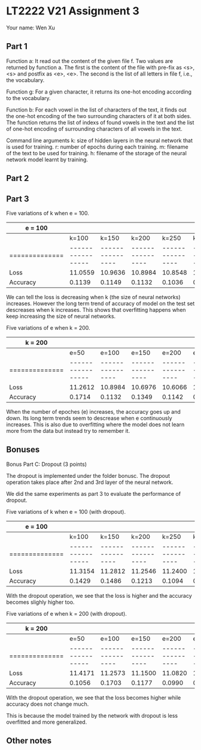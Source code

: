# LT2222 V21 Assignment 3

Your name: Wen Xu

## Part 1
Function a: It read out the content of the given file f. Two values are returned by function a. The first is the content of the file with pre-fix as \<s\>, \<s\> and postfix as \<e\>, \<e\>. The second is the list of all letters in file f, i.e., the vocabulary.

Function g: For a given character, it returns its one-hot encoding according to the vocabulary.

Function b: For each vowel in the list of characters of the text, it finds out the one-hot encoding of the two surrounding characters of it at both sides. The function returns the list of indexs of found vowels in the text and the list of one-hot encoding of surrounding characters of all vowels in the text.

Command line arguments
k: size of hidden layers in the neural network that is used for training.
r: number of epochs during each training.
m: filename of the text to be used for training.
h: filename of the storage of the neural network model learnt by training.

## Part 2

## Part 3

Five variations of k when e = 100.

| e = 100 |                 |                |                |                |                |
|--------------|-----------------|----------------|----------------|----------------|----------------|
|              | k=100        | k=150       |      k=200       | k=250       |        k=300       |
|==============|-----------------|----------------|----------------|----------------|----------------|
| Loss        | 11.0559 | 10.9636 |  10.8984 |  10.8548 | 10.8291 |
| Accuracy | 0.1139  | 0.1149   | 0.1132    | 0.1036    | 0.1201 |

We can tell the loss is decreasing when k (the size of neural networks) increases. However the long term trend of accuracy of model on the test set descreases when k increases. This shows that overfitting happens when keep increasing the size of neural networks. 



Five variations of e when k = 200.

| k = 200 |                 |                |                |                |                |
|--------------|-----------------|----------------|----------------|----------------|----------------|
|              | e=50        | e=100       |      e=150       | e=200       |        e=250       |
|==============|-----------------|----------------|----------------|----------------|----------------|
| Loss        | 11.2612 | 10.8984 | 10.6976 | 10.6066 | 10.5578 |
| Accuracy | 0.1714  | 0.1132   | 0.1349   | 0.1142   | 0.1447 |

When the number of epoches (e) increases, the accuracy goes up and down. Its long term trends seem to descrease when e continuously increases. This is also due to overfitting where the model does not learn more from the data but instead try to remember it.


## Bonuses


Bonus Part C: Dropout (3 points)

The dropout is implemented under the folder bonusc. The dropout operation takes place after 2nd and 3rd layer of the neural network.

We did the same experiments as part 3 to evaluate the performance of dropout. 

Five variations of k when e = 100 (with dropout).

| e = 100 |                 |                |                |                |                |
|--------------|-----------------|----------------|----------------|----------------|----------------|
|              | k=100        | k=150       |      k=200       | k=250       |        k=300       |
|==============|-----------------|----------------|----------------|----------------|----------------|
| Loss        | 11.3154 | 11.2812 |  11.2546 |  11.2400 | 11.2366 |
| Accuracy | 0.1429  | 0.1486   | 0.1213    | 0.1094    | 0.1135 |

With the dropout operation, we see that the loss is higher and the accuracy becomes slighly higher too. 


Five variations of e when k = 200 (with dropout).

| k = 200 |                 |                |                |                |                |
|--------------|-----------------|----------------|----------------|----------------|----------------|
|              | e=50        | e=100       |      e=150       | e=200       |        e=250       |
|==============|-----------------|----------------|----------------|----------------|----------------|
| Loss        | 11.4171 | 11.2573 | 11.1500 | 11.0820 | 11.0306 |
| Accuracy | 0.1056  | 0.1703   | 0.1177   | 0.0990   | 0.1617 |

With the dropout operation, we see that the loss becomes higher while accuracy does not change much.

This is because the model trained by the network with dropout is less overfitted and more generalized.


## Other notes
